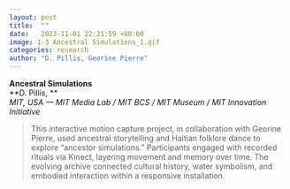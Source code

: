 ```yaml
---
layout: post
title:  ""
date:   2023-11-01 22:21:59 +00:00
image: 1-3 Ancestral Simulations_1.gif
categories: research
author: "D. Pillis, Georine Pierre"
---
```


**Ancestral Simulations**  
**D. Pillis, **  
*MIT, USA — MIT Media Lab / MIT BCS / MIT Museum / MIT Innovation Initiative*
<blockquote>
  <p>
This interactive motion capture project, in collaboration with Georine Pierre, used ancestral storytelling and Haitian folklore dance to explore “ancestor simulations.” Participants engaged with recorded rituals via Kinect, layering movement and memory over time. The evolving archive connected cultural history, water symbolism, and embodied interaction within a responsive installation.
  </p>
</blockquote>
